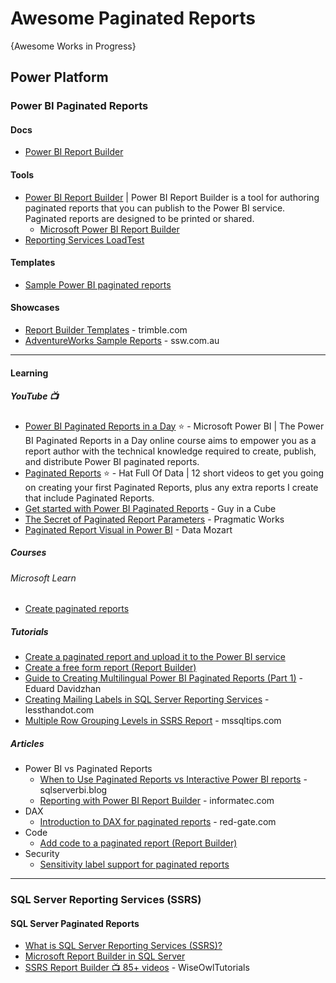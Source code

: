 # Awesome Paginated Reports
{Awesome Works in Progress}


## Power Platform
### Power BI Paginated Reports
#### Docs
* [Power BI Report Builder](https://learn.microsoft.com/en-us/power-bi/paginated-reports/report-builder-power-bi)

#### Tools
* [Power BI Report Builder](https://learn.microsoft.com/en-us/power-bi/paginated-reports/report-builder-power-bi) | Power BI Report Builder is a tool for authoring paginated reports that you can publish to the Power BI service. Paginated reports are designed to be printed or shared. 
  - [Microsoft Power BI Report Builder](https://www.microsoft.com/en-us/download/details.aspx?id=105942)
* [Reporting Services LoadTest](https://github.com/Microsoft/Reporting-Services-loadtest)

#### Templates
* [Sample Power BI paginated reports](https://learn.microsoft.com/en-us/power-bi/paginated-reports/paginated-reports-samples)

#### Showcases
* [Report Builder Templates](https://learn.transportation.trimble.com/wp-content/uploads/tte/ebcbe19c93c746dd320c/olhlp/9d2c4a93e920/docs/Current/SSRSReporting/SS-SH-RptDirRBTemp.html) - trimble.com
* [AdventureWorks Sample Reports](https://www.ssw.com.au/archive/standards/adventure-works-samples.html) - ssw.com.au
  
-----

#### Learning
##### YouTube 📺
* [Power BI Paginated Reports in a Day](https://www.youtube.com/playlist?list=PL1N57mwBHtN1icIhpjQOaRL8r9G-wytpT) ⭐ - Microsoft Power BI | The Power BI Paginated Reports in a Day online course aims to empower you as a report author with the technical knowledge required to create, publish, and distribute Power BI paginated reports.
* [Paginated Reports](https://www.youtube.com/playlist?list=PLclDw3xU_tI5bypr74FnLuLGTyuTfKpV1) ⭐ - Hat Full Of Data | 12 short videos to get you going on creating your first Paginated Reports, plus any extra reports I create that include Paginated Reports.
* [Get started with Power BI Paginated Reports](https://www.youtube.com/playlist?list=PLv2BtOtLblH1DC4XPMeuCFzQp_-EBu1iG) - Guy in a Cube
* [The Secret of Paginated Report Parameters](https://www.youtube.com/watch?v=9qgFDkpfGPc) - Pragmatic Works
* [Paginated Report Visual in Power BI](https://www.youtube.com/watch?v=-Jivj3ApC2Q) - Data Mozart

  
##### Courses
###### Microsoft Learn
* [Create paginated reports](https://learn.microsoft.com/en-us/training/modules/create-paginated-reports-power-bi/)

##### Tutorials
* [Create a paginated report and upload it to the Power BI service](https://learn.microsoft.com/en-us/power-bi/paginated-reports/paginated-reports-quickstart-aw)
* [Create a free form report (Report Builder)](https://learn.microsoft.com/en-us/sql/reporting-services/tutorial-creating-a-free-form-report-report-builder?view=sql-server-ver16)
* [Guide to Creating Multilingual Power BI Paginated Reports (Part 1)](https://www.linkedin.com/pulse/guide-creating-bilingual-power-bi-paginated-reports-eduard/) - Eduard Davidzhan
* [Creating Mailing Labels in SQL Server Reporting Services](https://blogs.lessthandot.com/index.php/datamgmt/dbprogramming/mssqlserver/creating-mailing-labels-in-sql/) - lessthandot.com
* [Multiple Row Grouping Levels in SSRS Report](https://www.mssqltips.com/sqlservertip/6533/multiple-row-grouping-levels-in-ssrs-report/) - mssqltips.com

##### Articles
* Power BI vs Paginated Reports
  - [When to Use Paginated Reports vs Interactive Power BI reports](https://sqlserverbi.blog/2022/02/04/when-to-use-paginated-reports-vs-interactive-power-bi-reports/) - sqlserverbi.blog
  - [Reporting with Power BI Report Builder](https://www.informatec.com/en/reporting-power-bi-report-builder) - informatec.com
* DAX
  - [Introduction to DAX for paginated reports](https://www.red-gate.com/simple-talk/featured/introduction-to-dax-for-paginated-reports/) - red-gate.com
* Code
  - [Add code to a paginated report (Report Builder)](https://learn.microsoft.com/en-us/sql/reporting-services/report-design/add-code-to-a-report-ssrs?view=sql-server-ver16)
* Security
  - [Sensitivity label support for paginated reports](https://learn.microsoft.com/en-us/fabric/governance/service-security-sensitivity-label-paginated-reports)
    
-----

### SQL Server Reporting Services (SSRS)
#### SQL Server Paginated Reports
* [What is SQL Server Reporting Services (SSRS)?](https://learn.microsoft.com/en-us/sql/reporting-services/create-deploy-and-manage-mobile-and-paginated-reports?view=sql-server-ver16)
* [Microsoft Report Builder in SQL Server](https://learn.microsoft.com/en-us/sql/reporting-services/report-builder/report-builder-in-sql-server-2016?view=sql-server-ver16)
* [SSRS Report Builder 📺 85+ videos](https://www.youtube.com/playlist?list=PLNIs-AWhQzcmEFHyxCRwA_gb29WOz5SJU) - WiseOwlTutorials
